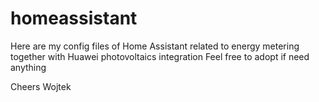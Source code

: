 # homeassistant

Here are my config files of Home Assistant related to energy metering together with Huawei photovoltaics integration
Feel free to adopt if need anything

Cheers
Wojtek
